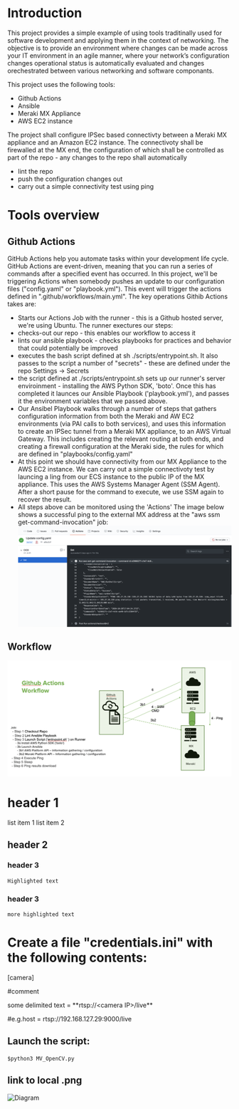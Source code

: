 # Introduction

This project provides a simple example of using tools traditinally used for software development and applying them in the context of networking. The objective is to provide an environment where changes can be made across your IT environment in an agile manner, where your network’s configuration changes operational status is automatically evaluated and changes orechestrated between various networking and software componants.

This project uses the following tools:

* Github Actions
* Ansible
* Meraki MX Appliance
* AWS EC2 instance

The project shall configure IPSec based connectivty between a Meraki MX appliance and an Amazon EC2 instance. The connectivoty shall be firewalled at the MX end, the configuration of which shall be controlled as part of the repo - any changes to the repo shall automatically 

* lint the repo
* push the configuration changes out
* carry out a simple connectivity test using ping


# Tools overview
## Github Actions
GitHub Actions help you automate tasks within your development life cycle. GitHub Actions are event-driven, meaning that you can run a series of commands after a specified event has occurred. In this project, we'll be triggering Actions when somebody pushes an update to our configuration files ("config.yaml" or "playbook.yml"). This event will trigger the actions defined in ".github/workflows/main.yml". The key operations Githib Actions takes are:

* Starts our Actions Job with the runner - this is a Github hosted server, we're using Ubuntu. The runner exectures our steps:
* checks-out our repo - this enables our workflow to access it
* lints our ansible playbook - checks playbooks for practices and behavior that could potentially be improved
* executes the bash script defined at sh ./scripts/entrypoint.sh. It also passes to the script a number of "secrets" - these are defined under the repo Settings -> Secrets
* the script defined at ./scripts/entrypoint.sh sets up our runner's server enviroinment - installing the AWS Python SDK, 'boto'. Once this has completed it launces our Ansible Playbook ('playbook.yml'), and passes it the environment variables that we passed above.
* Our Ansibel Playbook walks through a number of steps that gathers configuration information from both the Meraki and AW EC2 environments (via PAI calls to both services), and uses this information to create an IPSec tunnel from a Meraki MX appliance, to an AWS Virtual Gateway. This includes creating the relevant routing at both ends, and creating a firewall configuration at the Meraki side, the rules for which are defined in "playbooks/config.yaml"
* At this point we should have connectivity from our MX Appliance to the AWS EC2 instance. We can carry out a simple connectivoty test by launcing a ling from our ECS instance to the public IP of the MX appliance. This uses the AWS Systems Manager Agent (SSM Agent). After a short pause for the command to execute, we use SSM again to recover the result.
* All steps above can be monitored using the 'Actions' The image below shows a successful ping to the external MX address at the "aws ssm get-command-invocation" job:
![Diagram](Images/Actions.png)


## Workflow
![Diagram](Images/Workflow.png)

# header 1
list item 1
list item 2
## header 2

### header 3
    Highlighted text

### header 3
    more highlighted text
 

# Create a file "credentials.ini" with the following contents:

[camera]

#comment

some delimited text = \*\*rtsp:\/\/\<camera IP>/live\*\*
    
#e.g.host = rtsp://192.168.127.29:9000/live

## Launch the script:

    $python3 MV_OpenCV.py
## link to local .png
![Diagram](images/Picture2.png)


